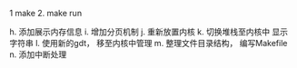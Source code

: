 1 make
2. make run

h. 添加展示内存信息
i. 增加分页机制 
j. 重新放置内核
k. 切换堆栈至内核中 显示字符串
l. 使用新的gdt， 移至内核中管理
m. 整理文件目录结构， 编写Makefile
n. 添加中断处理 
